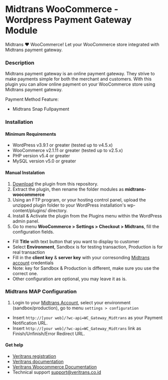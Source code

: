 Midtrans WooCommerce - Wordpress Payment Gateway Module
=====================================

Midtrans :heart: WooCommerce!
Let your WooCommerce store integrated with Midtrans payment gateway.

### Description

Midtrans payment gateway is an online payment gateway. They strive to make payments simple for both the merchant and customers. With this plugin you can allow online payment on your WooCommerce store using Midtrans payment gateway.

Payment Method Feature:
- Midtrans Snap Fullpayment

### Installation

#### Minimum Requirements

* WordPress v3.9.1 or greater (tested up to v4.5.x)
* WooCommerce v2.1.11 or greater (tested up to v2.5.x)
* PHP version v5.4 or greater
* MySQL version v5.0 or greater

#### Manual Instalation

1. [Download](/archive/master.zip) the plugin from this repository.
2. Extract the plugin, then rename the folder modules as **midtrans-woocommerce**
2. Using an FTP program, or your hosting control panel, upload the unzipped plugin folder to your WordPress installation's wp-content/plugins/ directory.
3. Install & Activate the plugin from the Plugins menu within the WordPress admin panel.
4. Go to menu **WooCommerce > Settings > Checkout > Midtrans**, fill the configuration fields.
  * Fill **Title** with text button that you want to display to customer
  * Select **Environment**, Sandbox is for testing transaction, Production is for real transaction
  * Fill in the **client key** & **server key** with your corresonding [Midtrans account](https://my.veritrans.co.id/) credentials
  * Note: key for Sandbox & Production is different, make sure you use the correct one.
  * Other configuration are optional, you may leave it as is.

### Midtrans MAP Configuration

1. Login to your [Midtrans Account](https://my.veritrans.co.id), select your environment (sandbox/production), go to menu `settings > configuration`
  * Insert `http://[your web]/?wc-api=WC_Gateway_Midtrans` as your Payment Notification URL.
  * Insert `http://[your web]/?wc-api=WC_Gateway_Midtrans` link as Finish/Unfinish/Error Redirect URL.

#### Get help

* [Veritrans registration](https://my.veritrans.co.id/register)
* [Veritrans documentation](http://docs.veritrans.co.id)
* [Veritrans Woocommerce Documentation](http://docs.veritrans.co.id/en/vtweb/integration_woocommerce.html)
* Technical support [support@veritrans.co.id](mailto:support@veritrans.co.id)
